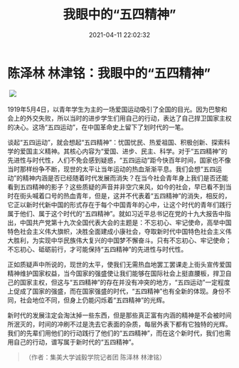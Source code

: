 ﻿---
title: 我眼中的“五四精神”
date: 2021-04-11 22:02:32
tags:
- 五四精神
- 爱国主义
- 中国梦
categories:
- 五四精神内涵
- 五四精神传承
- 五四精神发展
cover: https://ss2.bdstatic.com/70cFvnSh_Q1YnxGkpoWK1HF6hhy/it/u=299253871,2165877805&fm=26&gp=0.jpg
---

# 陈泽林 林津铭：我眼中的“五四精神”

​		![](青春志、中国梦.jpg)

​		1919年5月4日，以青年学生为主的一场爱国运动吸引了全国的目光。因为巴黎和会上的外交失败，所以当时的进步学生们用自己的行动，表达了自己捍卫国家主权的决心。这场“五四运动”，在中国革命史上留下了划时代的一笔。

谈起“五四运动”，就会想起“五四精神”：忧国忧民、热爱祖国、积极创新、探索科学的爱国主义精神。其核心内容为“爱国、进步、民主、科学。对于“五四精神”的先进性与时代性，人们不免会感到疑惑，“五四运动”距今快百年时间，国家也不像当时那样纷争不断，现世的太平让当年运动的热血渐渐平息。我们会想“五四运动”的精神内涵是否已经随着时代发展而消失？在当今社会青年身上我们是否还能看到五四精神的影子？这些质疑的声音并非空穴来风，如今的社会，早已看不到当时在街头喊着口号的热血青年，但是，这并不代表着“五四精神”的消失，相反的，它正以新时代新中国的形式存在于每个中国青年的心中，让这个时代的青年们践行属于他们、属于这个时代的“五四精神”。就如习近平总书记在党的十九大报告中指出，中国共产党第十九次全国代表大会的主题是：不忘初心、牢记使命，高举中国特色社会主义伟大旗帜，决胜全面建成小康社会，夺取新时代中国特色社会主义伟大胜利，为实现中华民族伟大复兴的中国梦不懈奋斗。只有不忘初心、牢记使命；不忘初心、砥砺前行，才可能保持“五四精神”的先进性与时代性。 

正如质疑声中所说的，现世的太平，使我们无需热血地罢工罢课走上街头宣传爱国精神维护国家权益，当今国家的强盛使让我们能够在国际社会上挺直腰板，捍卫自己的国家主权，但这与“五四精神”的存在并没有冲突的地方，“五四运动”一定程度上促成了国家的强盛，而在国家强盛的时代，“五四精神”也有全新的体现。身份不同，社会地位不同，但身上仍能闪烁着“五四精神”的光辉。

新时代的发展注定会淘汰掉一些东西，但是那些真正富有内涵的精神是不会被时间所泯灭的，时间的冲刷不过是洗去它表面的杂质，每层外表下都有它独特的光辉。我们的先辈们用他们的行动践行了他们的“五四精神”，而在这个新时代，我们也需用自己的行动，谱写属于新时代的“五四精神”。

> （作者：集美大学诚毅学院记者团  陈泽林 林津铭）
